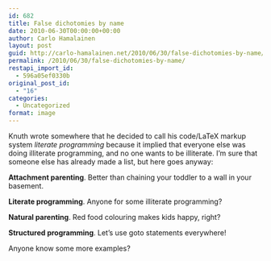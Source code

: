 ```yaml
---
id: 682
title: False dichotomies by name
date: 2010-06-30T00:00:00+00:00
author: Carlo Hamalainen
layout: post
guid: http://carlo-hamalainen.net/2010/06/30/false-dichotomies-by-name/
permalink: /2010/06/30/false-dichotomies-by-name/
restapi_import_id:
  - 596a05ef0330b
original_post_id:
  - "16"
categories:
  - Uncategorized
format: image
---
```

Knuth wrote somewhere that he decided to call his code/LaTeX markup system _literate programming_ because it implied that everyone else was doing illiterate programming, and no one wants to be illiterate. I&#8217;m sure that someone else has already made a list, but here goes anyway:

 **Attachment parenting**. Better than chaining your toddler to a wall in your basement.

 **Literate programming**. Anyone for some illiterate programming?

 **Natural parenting**. Red food colouring makes kids happy, right?

 **Structured programming**. Let&#8217;s use goto statements everywhere!

Anyone know some more examples?